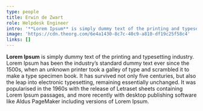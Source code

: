 ```yaml
---
type: people
title: Erwin de Zwart
role: Helpdesk Engineer
intro: '**Lorem Ipsum** is simply dummy text of the printing and typesetting industry.'
image: 'https://cdn.theorg.com/6e4a1430-8c7c-40c9-a810-df19c25f58c4'
links: []
---
```

**Lorem Ipsum** is simply dummy text of the printing and typesetting industry. Lorem Ipsum has been the industry’s standard dummy text ever since the 1500s, when an unknown printer took a galley of type and scrambled it to make a type specimen book. It has survived not only five centuries, but also the leap into electronic typesetting, remaining essentially unchanged. It was popularised in the 1960s with the release of Letraset sheets containing Lorem Ipsum passages, and more recently with desktop publishing software like Aldus PageMaker including versions of Lorem Ipsum.
